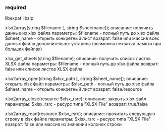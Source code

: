 ### required
libexpat
libzip

xlsx2array(string $filename [, string $sheetname]);
	описание:
		получить данные из xlsx файла
	параметры:
		$filename - полный путь до xlsx файла
		$sheet_name - открыть конкретный лист 
	возврат:
		false или массив всех данных файла
	дополнительно:
		устарела (возможна нехватка памяти при больших файлах)

xlsx_get_sheets(string $filename);
	описание:
		получить список листов XLSX файла
	параметры:
		$filename - полный путь до xlsx файла
	возврат:
		false или список листов XLSX файла

xlsx2array_open(string $xlsx_path [, string $sheet_name]);
	описание:
		открыть xlsx файл
	параметры:
		$xlsx_path - полный путь до xlsx файла
		$sheet_name - открыть конкретный лист 
	возврат:
		false/resource

xlsx2array_close(resource $xlsx_rsrc);
	описание:
		закрыть xlsx файл
	параметры:
		$xlsx_rsrc - ресурс типа "XLSX File"
	возврат:
		true/false

xlsx2array_read(resource $xlsx_rsrc);
	описание:
		прочитать следующую строку в xlsx файле
	параметры:
		$xlsx_rsrc - ресурс типа "XLSX File"
	возврат:
		false или массив из значений колонок строки


